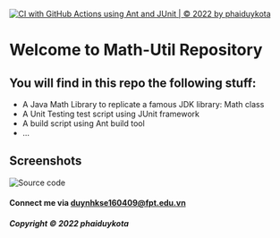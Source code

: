 [![CI with GitHub Actions using Ant and JUnit | © 2022 by phaiduykota](https://github.com/phaiduykota/math-util-ant-se1615/actions/workflows/ci-with-ant.yml/badge.svg)](https://github.com/phaiduykota/math-util-ant-se1615/actions/workflows/ci-with-ant.yml)

# Welcome to Math-Util Repository
## You will find in this repo the following stuff:
* A Java Math Library to replicate a famous JDK library: Math class
* A Unit Testing test script using JUnit framework
* A build script using Ant build tool
* ...

## Screenshots
![Source code](https://github.com/phaiduykota/math-util-ant-se1615/blob/main/screenshots/source-code.PNG)

#### Connect me via duynhkse160409@fpt.edu.vn
##### Copyright &#169; 2022 phaiduykota